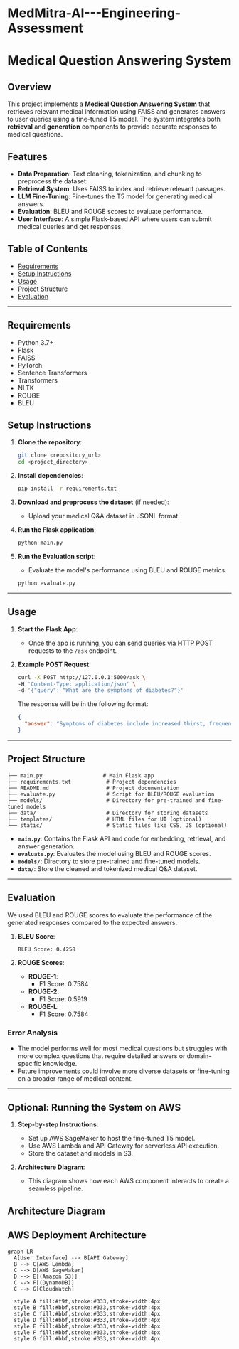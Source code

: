 # MedMitra-AI---Engineering-Assessment

# Medical Question Answering System

## Overview
This project implements a **Medical Question Answering System** that retrieves relevant medical information using FAISS and generates answers to user queries using a fine-tuned T5 model. The system integrates both **retrieval** and **generation** components to provide accurate responses to medical questions.

## Features
- **Data Preparation**: Text cleaning, tokenization, and chunking to preprocess the dataset.
- **Retrieval System**: Uses FAISS to index and retrieve relevant passages.
- **LLM Fine-Tuning**: Fine-tunes the T5 model for generating medical answers.
- **Evaluation**: BLEU and ROUGE scores to evaluate performance.
- **User Interface**: A simple Flask-based API where users can submit medical queries and get responses.

## Table of Contents
- [Requirements](#requirements)
- [Setup Instructions](#setup-instructions)
- [Usage](#usage)
- [Project Structure](#project-structure)
- [Evaluation](#evaluation)

---

## Requirements

- Python 3.7+
- Flask
- FAISS
- PyTorch
- Sentence Transformers
- Transformers
- NLTK
- ROUGE
- BLEU

## Setup Instructions

1. **Clone the repository**:
   ```bash
   git clone <repository_url>
   cd <project_directory>
   ```

2. **Install dependencies**:
   ```bash
   pip install -r requirements.txt
   ```

3. **Download and preprocess the dataset** (if needed):
   - Upload your medical Q&A dataset in JSONL format.

4. **Run the Flask application**:
   ```bash
   python main.py
   ```

5. **Run the Evaluation script**:
   - Evaluate the model's performance using BLEU and ROUGE metrics.
   ```bash
   python evaluate.py
   ```

---

## Usage

1. **Start the Flask App**:
   - Once the app is running, you can send queries via HTTP POST requests to the `/ask` endpoint.

2. **Example POST Request**:
   ```bash
   curl -X POST http://127.0.0.1:5000/ask \
   -H 'Content-Type: application/json' \
   -d '{"query": "What are the symptoms of diabetes?"}'
   ```

   The response will be in the following format:
   ```json
   {
     "answer": "Symptoms of diabetes include increased thirst, frequent urination, and fatigue."
   }
   ```

---

## Project Structure

```plaintext
├── main.py                   # Main Flask app
├── requirements.txt           # Project dependencies
├── README.md                  # Project documentation
├── evaluate.py                # Script for BLEU/ROUGE evaluation
├── models/                    # Directory for pre-trained and fine-tuned models
├── data/                      # Directory for storing datasets
├── templates/                 # HTML files for UI (optional)
└── static/                    # Static files like CSS, JS (optional)
```

- **`main.py`**: Contains the Flask API and code for embedding, retrieval, and answer generation.
- **`evaluate.py`**: Evaluates the model using BLEU and ROUGE scores.
- **`models/`**: Directory to store pre-trained and fine-tuned models.
- **`data/`**: Store the cleaned and tokenized medical Q&A dataset.

---

## Evaluation

We used BLEU and ROUGE scores to evaluate the performance of the generated responses compared to the expected answers.

1. **BLEU Score**:
   ```bash
   BLEU Score: 0.4258
   ```

2. **ROUGE Scores**:
   - **ROUGE-1**:
     - F1 Score: 0.7584
   - **ROUGE-2**:
     - F1 Score: 0.5919
   - **ROUGE-L**:
     - F1 Score: 0.7584

### Error Analysis
- The model performs well for most medical questions but struggles with more complex questions that require detailed answers or domain-specific knowledge.
- Future improvements could involve more diverse datasets or fine-tuning on a broader range of medical content.

---

## Optional: Running the System on AWS

1. **Step-by-step Instructions**:
   - Set up AWS SageMaker to host the fine-tuned T5 model.
   - Use AWS Lambda and API Gateway for serverless API execution.
   - Store the dataset and models in S3.

2. **Architecture Diagram**:
   - This diagram shows how each AWS component interacts to create a seamless pipeline.
## Architecture Diagram 

## AWS Deployment Architecture

```mermaid
graph LR
  A[User Interface] --> B[API Gateway]
  B --> C[AWS Lambda]
  C --> D[AWS SageMaker]
  D --> E[(Amazon S3)]
  C --> F[(DynamoDB)]
  C --> G[CloudWatch]

  style A fill:#f9f,stroke:#333,stroke-width:4px
  style B fill:#bbf,stroke:#333,stroke-width:4px
  style C fill:#bbf,stroke:#333,stroke-width:4px
  style D fill:#bbf,stroke:#333,stroke-width:4px
  style E fill:#bbf,stroke:#333,stroke-width:4px
  style F fill:#bbf,stroke:#333,stroke-width:4px
  style G fill:#bbf,stroke:#333,stroke-width:4px


